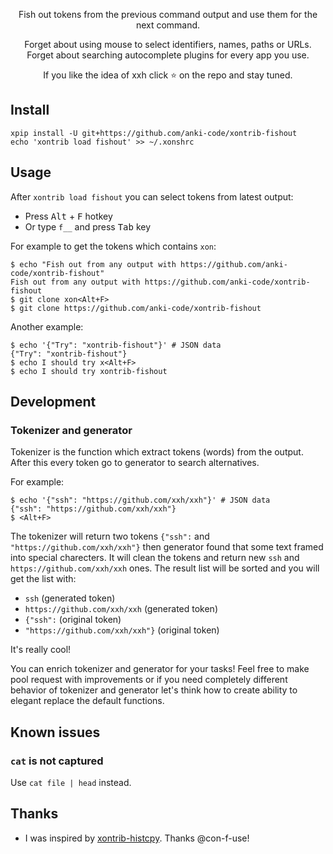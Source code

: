 <p align="center">
Fish out tokens from the previous command output and use them for the next command.
</p>
<p align="center">
Forget about using mouse to select identifiers, names, paths or URLs.<br> 
Forget about searching autocomplete plugins for every app you use.<br> 
</p>

<p align="center">  
If you like the idea of xxh click ⭐ on the repo and stay tuned.
</p>

## Install
```shell script
xpip install -U git+https://github.com/anki-code/xontrib-fishout
echo 'xontrib load fishout' >> ~/.xonshrc
```

## Usage
After `xontrib load fishout` you can select tokens from latest output:
* Press <kbd>Alt</kbd> + <kbd>F</kbd> hotkey
* Or type `f__` and press <kbd>Tab</kbd> key  

For example to get the tokens which contains `xon`: 
```shell script
$ echo "Fish out from any output with https://github.com/anki-code/xontrib-fishout"
Fish out from any output with https://github.com/anki-code/xontrib-fishout
$ git clone xon<Alt+F>
$ git clone https://github.com/anki-code/xontrib-fishout
```

Another example:
```shell script
$ echo '{"Try": "xontrib-fishout"}' # JSON data
{"Try": "xontrib-fishout"}
$ echo I should try x<Alt+F>
$ echo I should try xontrib-fishout
```    

## Development
### Tokenizer and generator
Tokenizer is the function which extract tokens (words) from the output. After this every token go to generator to search alternatives.

For example:
```shell script
$ echo '{"ssh": "https://github.com/xxh/xxh"}' # JSON data
{"ssh": "https://github.com/xxh/xxh"}
$ <Alt+F>
```
The tokenizer will return two tokens `{"ssh":` and `"https://github.com/xxh/xxh"}` then generator found that some text framed 
into special charecters. It will clean the tokens and return new `ssh` and `https://github.com/xxh/xxh` ones. The result list will be sorted 
and you will get the list with:
* `ssh` (generated token)
* `https://github.com/xxh/xxh` (generated token)
* `{"ssh":` (original token)
* `"https://github.com/xxh/xxh"}` (original token)

It's really cool! 

You can enrich tokenizer and generator for your tasks! Feel free to make pool request with improvements or if you need 
completely different behavior of tokenizer and generator let's think how to create ability to elegant replace the default functions.  

## Known issues
### `cat` is not captured
Use `cat file | head` instead.

## Thanks
* I was inspired by [xontrib-histcpy](https://github.com/con-f-use/xontrib-histcpy). Thanks @con-f-use!
